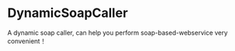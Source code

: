 # DynamicSoapCaller
A dynamic soap caller, can help you perform soap-based-webservice very convenient！
